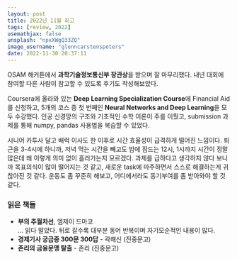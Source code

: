 ```yaml
---
layout: post
title: 2022년 11월 회고
tags: [review, 2022]
usemathjax: false
unsplash: "npxXWgQ33ZQ"
image_username: "glenncarstenspeters"
date: 2022-11-30 20:37:11
---
```


OSAM 해커톤에서 **과학기술정보통신부 장관상**을 받으며 잘 마무리했다. 내년 대회에 참여할 다른 사람이 참고할 수 있도록 후기도 작성해보았다.

Coursera에 올라와 있는 **Deep Learning Specialization Course**에 Financial Aid를 신청하고, 5개의 코스 중 첫 번째인 **Neural Networks and Deep Learning**을 모두 수강했다. 인공 신경망의 구조와 기초적인 수학 이론이 주를 이뤘고, submission 과제를 통해 numpy, pandas 사용법을 복습할 수 있었다.

시니어 카투사 달고 배럭 이사도 한 이후로 시간 효율성이 급격하게 떨어진 느낌이다. 퇴근을 3-4시에 하니까, 저녁 먹는 시간을 빼고도 밤에 잠드는 12시, 1시까지 시간이 정말 많은데 왜 이렇게 의미 없이 흘러가는지 모르겠다. 과제를 급하다고 생각하지 않다 보니까 목표의식이 많이 떨어지는 것 같고, 새로운 task에 마주하면서 스스로 해결하는게 귀찮아진 것 같다. 운동도 좀 꾸준히 해보고, 어디에서라도 동기부여를 좀 받아와야 할 것 같다.

### 읽은 책들

- **부의 추월차선**, 엠제이 드마코  
  ... 읽다 말았다. 뒤로 갈수록 대부분 동어 반복이며 자기모순적인 내용이 많다.
- **경제기사 궁금증 300문 300답** - 곽해신 (진중문고)
- **존리의 금융문맹 탈출** - 존리 (진중문고)
